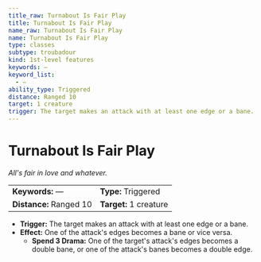 ```yaml
---
title_raw: Turnabout Is Fair Play
title: Turnabout Is Fair Play
name_raw: Turnabout Is Fair Play
name: Turnabout Is Fair Play
type: classes
subtype: troubadour
kind: 1st-level features
keywords: —
keyword_list:
  - —
ability_type: Triggered
distance: Ranged 10
target: 1 creature
trigger: The target makes an attack with at least one edge or a bane.
---
```


# Turnabout Is Fair Play

*All's fair in love and whatever.*

|                         |                        |
| :---------------------- | :--------------------- |
| **Keywords:** —         | **Type:** Triggered    |
| **Distance:** Ranged 10 | **Target:** 1 creature |

- **Trigger:** The target makes an attack with at least one edge or a bane.
- **Effect:** One of the attack's edges becomes a bane or vice versa.
  - **Spend 3 Drama:** One of the target's attack's edges becomes a double bane, or one of the attack's banes becomes a double edge.
